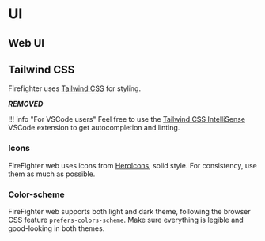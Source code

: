 # UI

## Web UI

## Tailwind CSS

Firefighter uses [Tailwind CSS](https://tailwindcss.com/) for styling.

***REMOVED***
<!-- XXX OSS Don't ask the Pulse Team -->

!!! info "For VSCode users"
    Feel free to use the [Tailwind CSS IntelliSense](https://marketplace.visualstudio.com/items?itemName=bradlc.vscode-tailwindcss) VSCode extension to get autocompletion and linting.

### Icons

FireFighter web uses icons from [HeroIcons](https://heroicons.com/), solid style. For consistency, use them as much as possible.

### Color-scheme

FireFighter web supports both light and dark theme, following the browser CSS feature `prefers-colors-scheme`. Make sure everything is legible and good-looking in both themes.
